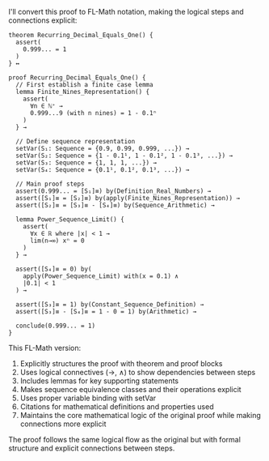 I'll convert this proof to FL-Math notation, making the logical steps and connections explicit:

```
theorem Recurring_Decimal_Equals_One() {
  assert(
    0.999... = 1
  )
} ↔

proof Recurring_Decimal_Equals_One() {
  // First establish a finite case lemma
  lemma Finite_Nines_Representation() {
    assert(
      ∀n ∈ ℕ⁺ →
      0.999...9 (with n nines) = 1 - 0.1ⁿ
    )
  } →

  // Define sequence representation
  setVar(S₁: Sequence = {0.9, 0.99, 0.999, ...}) →
  setVar(S₂: Sequence = {1 - 0.1¹, 1 - 0.1², 1 - 0.1³, ...}) →
  setVar(S₃: Sequence = {1, 1, 1, ...}) →
  setVar(S₄: Sequence = {0.1¹, 0.1², 0.1³, ...}) →

  // Main proof steps
  assert(0.999... = [S₁]≡) by(Definition_Real_Numbers) →
  assert([S₁]≡ = [S₂]≡) by(apply(Finite_Nines_Representation)) →
  assert([S₂]≡ = [S₃]≡ - [S₄]≡) by(Sequence_Arithmetic) →
  
  lemma Power_Sequence_Limit() {
    assert(
      ∀x ∈ ℝ where |x| < 1 →
      lim(n→∞) xⁿ = 0
    )
  } →

  assert([S₄]≡ = 0) by(
    apply(Power_Sequence_Limit) with(x = 0.1) ∧
    |0.1| < 1
  ) →

  assert([S₃]≡ = 1) by(Constant_Sequence_Definition) →
  assert([S₃]≡ - [S₄]≡ = 1 - 0 = 1) by(Arithmetic) →
  
  conclude(0.999... = 1)
}
```

This FL-Math version:
1. Explicitly structures the proof with theorem and proof blocks
2. Uses logical connectives (→, ∧) to show dependencies between steps
3. Includes lemmas for key supporting statements
4. Makes sequence equivalence classes and their operations explicit
5. Uses proper variable binding with setVar
6. Citations for mathematical definitions and properties used
7. Maintains the core mathematical logic of the original proof while making connections more explicit

The proof follows the same logical flow as the original but with formal structure and explicit connections between steps.